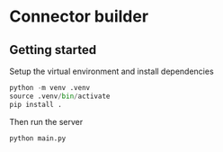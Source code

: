 # Connector builder


## Getting started 

Setup the virtual environment and install dependencies
```python
python -m venv .venv
source .venv/bin/activate
pip install .
```

Then run the server
```python
python main.py
```
